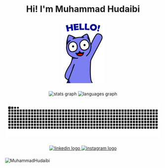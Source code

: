 <h1 align="center">Hi! I'm Muhammad Hudaibi</h1>

###

<div align="center">
  <img height="200" src="https://raw.githubusercontent.com/MuhammadHudaibi/MuhammadHudaibi/refs/heads/master/hello.gif"  />
</div>

###

<div align="center">
  <img src="https://github-readme-stats.vercel.app/api?username=MuhammadHudaibi&hide_title=false&hide_rank=false&show_icons=true&include_all_commits=true&count_private=true&disable_animations=false&theme=dracula&locale=en&hide_border=false&order=1" height="150" alt="stats graph"  />
  <img src="https://github-readme-stats.vercel.app/api/top-langs?username=MuhammadHudaibi&locale=en&hide_title=false&layout=compact&card_width=320&langs_count=4&theme=dracula&hide_border=false&order=2" height="150" alt="languages graph"  />
</div>

###

<img src="https://raw.githubusercontent.com/MuhammadHudaibi/MuhammadHudaibi/output/snake.svg" alt="Snake animation" />

###

<div align="center">
  <a href="https://www.linkedin.com/in/muhammad-hudaibi" target="_blank">
    <img src="https://raw.githubusercontent.com/maurodesouza/profile-readme-generator/master/src/assets/icons/social/linkedin/default.svg" width="52" height="40" alt="linkedin logo"  />
  </a>
  <a href="https://www.instagram.com/hudaibii/" target="_blank">
    <img src="https://raw.githubusercontent.com/maurodesouza/profile-readme-generator/master/src/assets/icons/social/instagram/default.svg" width="52" height="40" alt="instagram logo"  />
  </a>
</div>

###

<p align="left"> <img src="https://komarev.com/ghpvc/?username=MuhammadHudaibi&label=Profile%20views&color=0e75b6&style=flat" alt="MuhammadHudaibi" /> </p>

###
